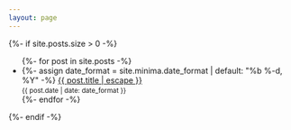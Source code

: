 ```yaml
---
layout: page
---
```

{%- if site.posts.size > 0 -%}
<ul>
    {%- for post in site.posts -%}
    <li>
        {%- assign date_format = site.minima.date_format | default: "%b %-d, %Y" -%}
        <a class="post-link" href="{{ post.url | relative_url }}">
            {{ post.title | escape }}
          </a>
        <br>
        <small>{{ post.date | date: date_format }}</small>
    </li>
    {%- endfor -%}
</ul>
{%- endif -%}